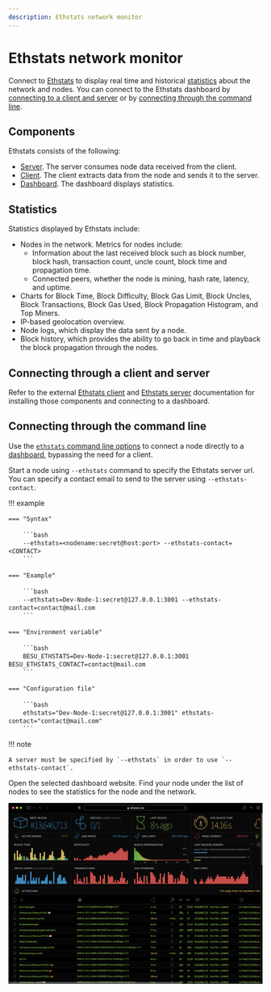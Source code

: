 ```yaml
---
description: Ethstats network monitor
---
```


# Ethstats network monitor

Connect to [Ethstats](https://ethstats.net) to display real time and historical [statistics](#statistics) about the network and nodes.
You can connect to the Ethstats dashboard by [connecting to a client and server](#connecting-through-a-client-and-server) or by [connecting through the command line](#connecting-through-the-command-line).

## Components

Ethstats consists of the following:

- [Server](https://github.com/goerli/ethstats-server). The server consumes node data received from the client.
- [Client](https://github.com/goerli/ethstats-client). The client extracts data from the node and sends it to the server.
- [Dashboard](https://github.com/goerli/ethstats-client#available-dashboards). The dashboard displays statistics.

## Statistics

Statistics displayed by Ethstats include:

- Nodes in the network. Metrics for nodes include:
    - Information about the last received block such as block number, block hash, transaction count, uncle count, block time and propagation time.
    - Connected peers, whether the node is mining, hash rate, latency, and uptime.
- Charts for Block Time, Block Difficulty, Block Gas Limit, Block Uncles, Block Transactions, Block Gas Used, Block Propagation Histogram, and Top Miners.
- IP-based geolocation overview.
- Node logs, which display the data sent by a node.
- Block history, which provides the ability to go back in time and playback the block propagation through the nodes.

## Connecting through a client and server

Refer to the external [Ethstats client](https://github.com/goerli/ethstats-client) and [Ethstats server](https://github.com/goerli/ethstats-server) documentation
for installing those components and connecting to a dashboard.

## Connecting through the command line

Use the [`ethstats` command line options](../../Reference/CLI/CLI-Syntax.md#ethstats) to connect a node directly to a [dashboard](https://github.com/goerli/ethstats-client#available-dashboards), bypassing the need for a client.

Start a node using `--ethstats` command to specify the Ethstats server url.
You can specify a contact email to send to the server using `--ethstats-contact`.

!!! example 

    === "Syntax"

        ```bash
        --ethstats=<nodename:secret@host:port> --ethstats-contact=<CONTACT>
        ```

    === "Example"

        ```bash
        --ethstats=Dev-Node-1:secret@127.0.0.1:3001 --ethstats-contact=contact@mail.com
        ```

    === "Environment variable"

        ```bash
        BESU_ETHSTATS=Dev-Node-1:secret@127.0.0.1:3001 BESU_ETHSTATS_CONTACT=contact@mail.com
        ```

    === "Configuration file"

        ```bash
        ethstats="Dev-Node-1:secret@127.0.0.1:3001" ethstats-contact="contact@mail.com"
        ```

!!! note

    A server must be specified by `--ethstats` in order to use `--ethstats-contact`.

Open the selected dashboard website.  Find your node under the list of nodes to see the statistics for the node and the network.

![dashboard](../../images/dashboard.png)